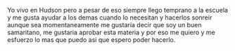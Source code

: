 Yo vivo en Hudson pero a pesar de eso siempre llego temprano a la escuela y me gusta ayudar a los demas cuando lo necesitan y hacerlos sonreir aunque sea momentaneamente
me gustaria decir que soy un buen samaritano, me gustaria aprobar esta materia y por eso me quiero y me esfuerzo lo mas que puedo asi que espero poder hacerlo.
